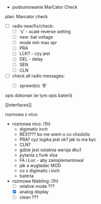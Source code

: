 - podsumowanie MarCator Check


plan:
Marcator check
- [ ] radio new/fix/check:
	- [ ] 's' - scale reverse setting
	- [ ] new: bat voltage
	- [ ] mode min max spr
	- [ ] PRA
	- [ ] LCK? - czy jest
	- [ ] DEL - delay
	- [ ] SEN
	- [ ] CLN
- [ ]  check all radio messages:
	- [ ]  sprawdzic 'B'


opis dokonan (w tym opis baterii)

[[interfaces]]



rozmowa z nico:
- rozmowa nico: (1h)
	- digimatic inch
	- RES1??? bo nie wiem o co chodzilo
	- PRA? cyz logika jest ok? jak to ma byc
	- CLN?
	- gdzie jest ostatnia wersja dku1
	- pytania z funk xlsa
	- FA i Loc - aby zaimplementowal
	- jak a wygladac MOD
	- co z digimatic i inch
	- bateria
- rozmowa Niebling: (1h)
	- [ ] relative mode ???
	- [x] analog display
	- [ ] clean ???
